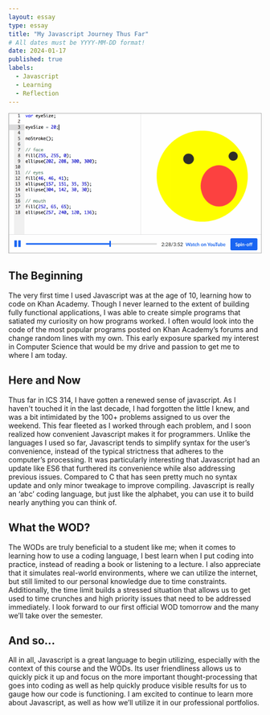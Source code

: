 ```yaml
---
layout: essay
type: essay
title: "My Javascript Journey Thus Far"
# All dates must be YYYY-MM-DD format!
date: 2024-01-17
published: true
labels:
  - Javascript
  - Learning
  - Reflection
---
```


<img width="700px" class="rounded float-start pe-4" src="../img/JavascriptReflection/Khan.gif">

## The Beginning
The very first time I used Javascript was at the age of 10, learning how to code on Khan Academy. Though I never learned to the extent of building fully functional applications, I was able to create simple programs that satiated my curiosity on how programs worked. I often would look into the code of the most popular programs posted on Khan Academy’s forums and change random lines with my own. This early exposure sparked my interest in Computer Science that would be my drive and passion to get me to where I am today.

## Here and Now
Thus far in ICS 314, I have gotten a renewed sense of javascript. As I haven't touched it in the last decade, I had forgotten the little I knew, and was a bit intimidated by the 100+ problems assigned to us over the weekend. This fear fleeted as I worked through each problem, and I soon realized how convenient Javascript makes it for programmers. Unlike the languages I used so far, Javascript tends to simplify syntax for the user’s convenience, instead of the typical strictness that adheres to the computer’s processing. It was particularly interesting that Javascript had an update like ES6 that furthered its convenience while also addressing previous issues. Compared to C that has seen pretty much no syntax update and only minor tweakage to improve compiling. Javascript is really an ‘abc’ coding language, but just like the alphabet, you can use it to build nearly anything you can think of.

## What the WOD?
The WODs are truly beneficial to a student like me; when it comes to learning how to use a coding language, I best learn when I put coding into practice, instead of reading a book or listening to a lecture. I also appreciate that it simulates real-world environments, where we can utilize the internet, but still limited to our personal knowledge due to time constraints. Additionally, the time limit builds a stressed situation that allows us to get used to time crunches and high priority issues that need to be addressed immediately. I look forward to our first official WOD tomorrow and the many we’ll take over the semester.

## And so...
All in all, Javascript is a great language to begin utilizing, especially with the context of this course and the WODs. Its user friendliness allows us to quickly pick it up and focus on the more important thought-processing that goes into coding as well as help quickly produce visible results for us to gauge how our code is functioning.  I am excited to continue to learn more about Javascript, as well as how we’ll utilize it in our professional portfolios.

